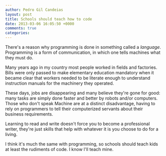 ```yaml
---
author: Pedro Gil Candeias
layout: post
title: Schools should teach how to code
date: 2013-03-06 16:05:50 +0000
comments: true
categories:
---
```


There's a reason why programming is done in something called a *language*. Programming is a form of communication, in which one tells machines what they must do.

Many years ago in my country most people worked in fields and factories. Bills were only passed to make elementary education mandatory when it became clear that workers needed to be literate enough to understand instruction manuals for the machinery they operated.

These days, jobs are disappearing and many believe they're gone for good: many tasks are simply done faster and better by robots and/or computers. Those who don't speak Machine are at a distinct disadvantage, having to rely on programmers to tell their computerized servants about their business requirements.

Learning to read and write doesn't force you to become a professional writer, they're just skills that help with whatever it is you choose to do for a living.

I think it's much the same with programming, so schools should teach kids at least the rudiments of code. I know I'll teach mine.
